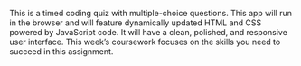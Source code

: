 This is a timed coding quiz with multiple-choice questions. 
This app will run in the browser and will feature dynamically 
updated HTML and CSS powered by JavaScript code. 
It will have a clean, polished, and responsive user interface. 
This week’s coursework focuses on the skills you need to succeed in this assignment.